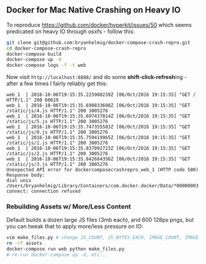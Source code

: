 ## Docker for Mac Native Crashing on Heavy IO

To reproduce https://github.com/docker/hyperkit/issues/50 which seems predicated on heavy IO through osxfs - follow this:

```bash
git clone git@github.com:bryanhelmig/docker-compose-crash-repro.git
cd docker-compose-crash-repro
docker-compose build
docker-compose up -d
docker-compose logs -f -t web
```

Now visit `http://localhost:8888/` and do some **shift-click-refresh**ing - after a few times I fairly reliably get this:

```
web_1  | 2016-10-06T19:15:35.225908239Z [06/Oct/2016 19:15:35] "GET / HTTP/1.1" 200 60619
web_1  | 2016-10-06T19:15:35.690833698Z [06/Oct/2016 19:15:35] "GET /static/js/4.js HTTP/1.1" 200 3005276
web_1  | 2016-10-06T19:15:35.697437814Z [06/Oct/2016 19:15:35] "GET /static/js/5.js HTTP/1.1" 200 3005276
web_1  | 2016-10-06T19:15:35.747355583Z [06/Oct/2016 19:15:35] "GET /static/js/0.js HTTP/1.1" 200 3005276
web_1  | 2016-10-06T19:15:35.759419965Z [06/Oct/2016 19:15:35] "GET /static/js/1.js HTTP/1.1" 200 3005276
web_1  | 2016-10-06T19:15:35.837092723Z [06/Oct/2016 19:15:35] "GET /static/js/2.js HTTP/1.1" 200 3005276
web_1  | 2016-10-06T19:15:35.842664356Z [06/Oct/2016 19:15:35] "GET /static/js/3.js HTTP/1.1" 200 3005276
Unexpected API error for dockercomposecrashrepro_web_1 (HTTP code 500)
Response body:
dial unix /Users/bryanhelmig/Library/Containers/com.docker.docker/Data/*00000003.00000948: connect: connection refused
```

### Rebuilding Assets w/ More/Less Content

Default builds a dozen large JS files (3mb each), and 600 128px pngs, but you can tweak that to apply more/less pressure on IO:

```bash
vim make_files.py # change JS_COUNT, JS_BYTES_EACH, IMAGE_COUNT, IMAGE_PX_SIZE constants
rm -rf assets
docker-compose run web python make_files.py
# re-run docker-compose up -d, etc...
```

